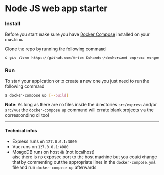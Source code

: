 # Node JS web app starter

### Install

Before you start make sure you have [Docker Compose](https://docs.docker.com/compose/install/) installed on your machine.

Clone the repo by running the following command

```bash
$ git clone https://github.com/Artem-Schander/dockerized-express-mongodb-vue-app.git
```

### Run
To start your application or to create a new one you just need to run the following command 
```bash
$ docker-compose up [--build]
```

__Note__: As long as there are no files inside the directories `src/express` and/or `src/vue` the `docker-compose up` command will create blank projects via the corresponding cli tool

***

#### Technical infos
* Express runs on `127.0.0.1:3000`
* Vue runs on `127.0.0.1:8080`
* MongoDB runs on host `db` (not localhost)\
also there is no exposed port to the host machine but you could change that by commenting out the appropriate lines in the `docker-compose.yml` file and run `docker-compose up` afterwards
